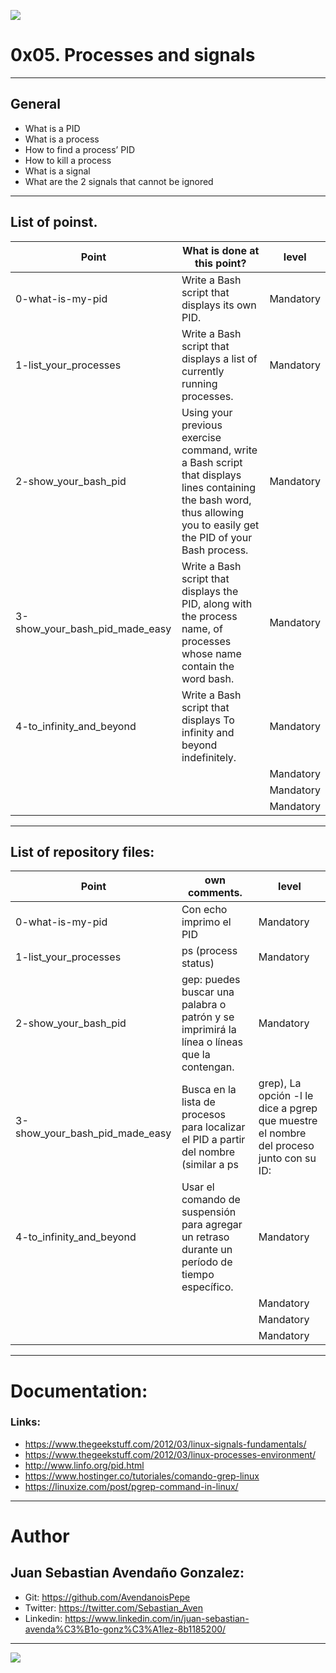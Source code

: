 ![](https://s3.amazonaws.com/intranet-projects-files/holbertonschool-sysadmin_devops/251/Vxotqyj.png)

# 0x05. Processes and signals

------------

## General

- What is a PID
- What is a process
- How to find a process’ PID
- How to kill a process
- What is a signal
- What are the 2 signals that cannot be ignored

------------

## List of poinst.

|  Point | What is done at this point? | level |
| ------------ | ------------ | ------------ |
| 0-what-is-my-pid | Write a Bash script that displays its own PID. | Mandatory |
| 1-list_your_processes | Write a Bash script that displays a list of currently running processes. | Mandatory |
| 2-show_your_bash_pid | Using your previous exercise command, write a Bash script that displays lines containing the bash word, thus allowing you to easily get the PID of your Bash process. | Mandatory |
| 3-show_your_bash_pid_made_easy | Write a Bash script that displays the PID, along with the process name, of processes whose name contain the word bash. | Mandatory |
| 4-to_infinity_and_beyond | Write a Bash script that displays To infinity and beyond indefinitely. | Mandatory |
|  |  | Mandatory |
|  |  | Mandatory |
|  |  | Mandatory |

------------

## List of repository files:

|  Point | own comments.  | level |
| ------------ | ------------ | ------------ |
| 0-what-is-my-pid | Con echo imprimo el PID | Mandatory |
| 1-list_your_processes | ps (process status) | Mandatory |
| 2-show_your_bash_pid | gep: puedes buscar una palabra o patrón y se imprimirá la línea o líneas que la contengan. | Mandatory |
| 3-show_your_bash_pid_made_easy | Busca en la lista de procesos para localizar el PID a partir del nombre (similar a ps | grep), La opción -l le dice a pgrep que muestre el nombre del proceso junto con su ID: | Mandatory |
| 4-to_infinity_and_beyond |Usar el comando de suspensión para agregar un retraso durante un período de tiempo específico. | Mandatory |
|  |  | Mandatory |
|  |  | Mandatory |
|  |  | Mandatory |


------------

# Documentation:
### Links:

- https://www.thegeekstuff.com/2012/03/linux-signals-fundamentals/
- https://www.thegeekstuff.com/2012/03/linux-processes-environment/
- http://www.linfo.org/pid.html
- https://www.hostinger.co/tutoriales/comando-grep-linux
- https://linuxize.com/post/pgrep-command-in-linux/
------------

# Author


## Juan Sebastian Avendaño Gonzalez:
- Git: https://github.com/AvendanoisPepe
- Twitter: https://twitter.com/Sebastian_Aven
- Linkedin: https://www.linkedin.com/in/juan-sebastian-avenda%C3%B1o-gonz%C3%A1lez-8b1185200/

------------


![](https://scontent.fbog4-1.fna.fbcdn.net/v/t39.30808-6/271153206_3074657909465585_6907762404450913633_n.jpg?_nc_cat=105&ccb=1-5&_nc_sid=730e14&_nc_ohc=DPFxC1wg0LkAX-PULpS&_nc_ht=scontent.fbog4-1.fna&oh=00_AT-7aF49a3-ThAgSU2ch0MBVSImH5gXD_YGNPLtK4rIg7Q&oe=62129E80)